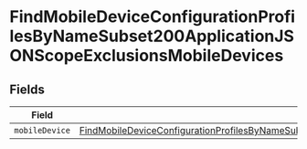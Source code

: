 # FindMobileDeviceConfigurationProfilesByNameSubset200ApplicationJSONScopeExclusionsMobileDevices


## Fields

| Field                                                                                                                                                                                                                                                 | Type                                                                                                                                                                                                                                                  | Required                                                                                                                                                                                                                                              | Description                                                                                                                                                                                                                                           |
| ----------------------------------------------------------------------------------------------------------------------------------------------------------------------------------------------------------------------------------------------------- | ----------------------------------------------------------------------------------------------------------------------------------------------------------------------------------------------------------------------------------------------------- | ----------------------------------------------------------------------------------------------------------------------------------------------------------------------------------------------------------------------------------------------------- | ----------------------------------------------------------------------------------------------------------------------------------------------------------------------------------------------------------------------------------------------------- |
| `mobileDevice`                                                                                                                                                                                                                                        | [FindMobileDeviceConfigurationProfilesByNameSubset200ApplicationJSONScopeExclusionsMobileDevicesMobileDevice](../../models/operations/findmobiledeviceconfigurationprofilesbynamesubset200applicationjsonscopeexclusionsmobiledevicesmobiledevice.md) | :heavy_minus_sign:                                                                                                                                                                                                                                    | N/A                                                                                                                                                                                                                                                   |